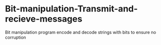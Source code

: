 # Bit-manipulation-Transmit-and-recieve-messages
Bit manipulation program encode and decode strings with bits to ensure no corruption
